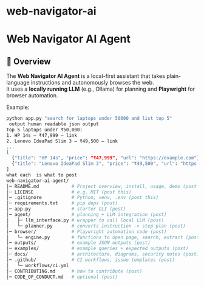 # web-navigator-ai
# Web Navigator AI Agent

## 📌 Overview
The **Web Navigator AI Agent** is a local-first assistant that takes plain-language instructions and autonomously browses the web.  
It uses a **locally running LLM** (e.g., Ollama) for planning and **Playwright** for browser automation.  

Example:
```bash
python app.py "search for laptops under 50000 and list top 5"
 output human readable json output
Top 5 laptops under ₹50,000:
1. HP 14s – ₹47,999 – link
2. Lenovo IdeaPad Slim 3 – ₹49,500 – link
...
[
  {"title": "HP 14s", "price": "₹47,999", "url": "https://example.com"},
  {"title": "Lenovo IdeaPad Slim 3", "price": "₹49,500", "url": "https://example.com"}
]
what each  is what to post 
web-navigator-ai-agent/
│─ README.md            # Project overview, install, usage, demo (post this)
│─ LICENSE              # e.g. MIT (post this)
│─ .gitignore           # Python, venv, .env (post this)
│─ requirements.txt     # pip deps (post)
│─ app.py               # starter CLI (post)
│─ agent/               # planning + LLM integration (post)
│   ├─ llm_interface.py # wrapper to call local LLM (post)
│   └─ planner.py       # converts instruction -> step plan (post)
│─ browser/             # Playwright automation code (post)
│   └─ engine.py        # functions to open page, search, extract (post)
│─ outputs/             # example JSON outputs (post)
│─ examples/            # example queries + expected outputs (post)
│─ docs/                # architecture, diagrams, security notes (post)
│─ .github/             # CI workflows, issue templates (post)
│   └─ workflows/ci.yml
│─ CONTRIBUTING.md      # how to contribute (post)
│─ CODE_OF_CONDUCT.md   # optional (post)

